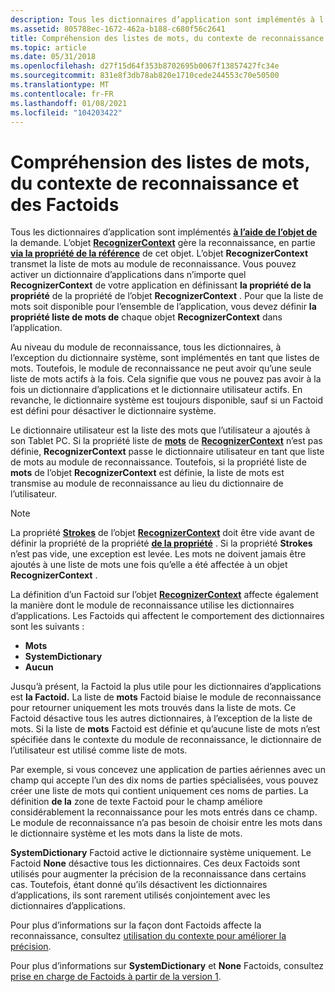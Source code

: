 ```yaml
---
description: Tous les dictionnaires d’application sont implémentés à l’aide de l’objet de la demande.
ms.assetid: 805788ec-1672-462a-b188-c680f56c2641
title: Compréhension des listes de mots, du contexte de reconnaissance et des Factoids
ms.topic: article
ms.date: 05/31/2018
ms.openlocfilehash: d27f15d64f353b8702695b0067f13857427fc34e
ms.sourcegitcommit: 831e8f3db78ab820e1710cede244553c70e50500
ms.translationtype: MT
ms.contentlocale: fr-FR
ms.lasthandoff: 01/08/2021
ms.locfileid: "104203422"
---
```

# <a name="understanding-word-lists-recognizer-context-and-factoids"></a>Compréhension des listes de mots, du contexte de reconnaissance et des Factoids

Tous les dictionnaires d’application sont implémentés [**à l’aide de l’objet de**](inkwordlist-class.md) la demande. L’objet [**RecognizerContext**](inkrecognizercontext-class.md) gère la reconnaissance, en partie [**via la propriété de la référence**](/windows/desktop/api/msinkaut/nf-msinkaut-iinkrecognizercontext-get_wordlist) de cet objet. L’objet **RecognizerContext** transmet la liste de mots au module de reconnaissance. Vous pouvez activer un dictionnaire d’applications dans n’importe quel **RecognizerContext** de votre application en définissant **la propriété de la propriété** de la propriété de l’objet **RecognizerContext** . Pour que la liste de mots soit disponible pour l’ensemble de l’application, vous devez définir **la propriété liste de mots de** chaque objet **RecognizerContext** dans l’application.

Au niveau du module de reconnaissance, tous les dictionnaires, à l’exception du dictionnaire système, sont implémentés en tant que listes de mots. Toutefois, le module de reconnaissance ne peut avoir qu’une seule liste de mots actifs à la fois. Cela signifie que vous ne pouvez pas avoir à la fois un dictionnaire d’applications et le dictionnaire utilisateur actifs. En revanche, le dictionnaire système est toujours disponible, sauf si un Factoid est défini pour désactiver le dictionnaire système.

Le dictionnaire utilisateur est la liste des mots que l’utilisateur a ajoutés à son Tablet PC. Si la propriété liste de [**mots**](/windows/desktop/api/msinkaut/nf-msinkaut-iinkrecognizercontext-get_wordlist) de [**RecognizerContext**](inkrecognizercontext-class.md) n’est pas définie, **RecognizerContext** passe le dictionnaire utilisateur en tant que liste de mots au module de reconnaissance. Toutefois, si la propriété liste de **mots** de l’objet **RecognizerContext** est définie, la liste de mots est transmise au module de reconnaissance au lieu du dictionnaire de l’utilisateur.

> [!Note]  
> La propriété [**Strokes**](/windows/desktop/api/msinkaut/nf-msinkaut-iinkrecognizercontext-get_strokes) de l’objet [**RecognizerContext**](inkrecognizercontext-class.md) doit être vide avant de définir la propriété de la propriété [**de la propriété**](/windows/desktop/api/msinkaut/nf-msinkaut-iinkrecognizercontext-get_wordlist) . Si la propriété **Strokes** n’est pas vide, une exception est levée. Les mots ne doivent jamais être ajoutés à une liste de mots une fois qu’elle a été affectée à un objet **RecognizerContext** .

 

La définition d’un Factoid sur l’objet [**RecognizerContext**](inkrecognizercontext-class.md) affecte également la manière dont le module de reconnaissance utilise les dictionnaires d’applications. Les Factoids qui affectent le comportement des dictionnaires sont les suivants :

-   **Mots**
-   **SystemDictionary**
-   **Aucun**

Jusqu’à présent, la Factoid la plus utile pour les dictionnaires d’applications est **la Factoid.** La liste de **mots** Factoid biaise le module de reconnaissance pour retourner uniquement les mots trouvés dans la liste de mots. Ce Factoid désactive tous les autres dictionnaires, à l’exception de la liste de mots. Si la liste de **mots** Factoid est définie et qu’aucune liste de mots n’est spécifiée dans le contexte du module de reconnaissance, le dictionnaire de l’utilisateur est utilisé comme liste de mots.

Par exemple, si vous concevez une application de parties aériennes avec un champ qui accepte l’un des dix noms de parties spécialisées, vous pouvez créer une liste de mots qui contient uniquement ces noms de parties. La définition **de la** zone de texte Factoid pour le champ améliore considérablement la reconnaissance pour les mots entrés dans ce champ. Le module de reconnaissance n’a pas besoin de choisir entre les mots dans le dictionnaire système et les mots dans la liste de mots.

**SystemDictionary** Factoid active le dictionnaire système uniquement. Le Factoid **None** désactive tous les dictionnaires. Ces deux Factoids sont utilisés pour augmenter la précision de la reconnaissance dans certains cas. Toutefois, étant donné qu’ils désactivent les dictionnaires d’applications, ils sont rarement utilisés conjointement avec les dictionnaires d’applications.

Pour plus d’informations sur la façon dont Factoids affecte la reconnaissance, consultez [utilisation du contexte pour améliorer la précision](using-context-to-improve-accuracy.md).

Pour plus d’informations sur **SystemDictionary** et **None** Factoids, consultez [prise en charge de Factoids à partir de la version 1](supported-factoids-from-version-1.md).

 

 



